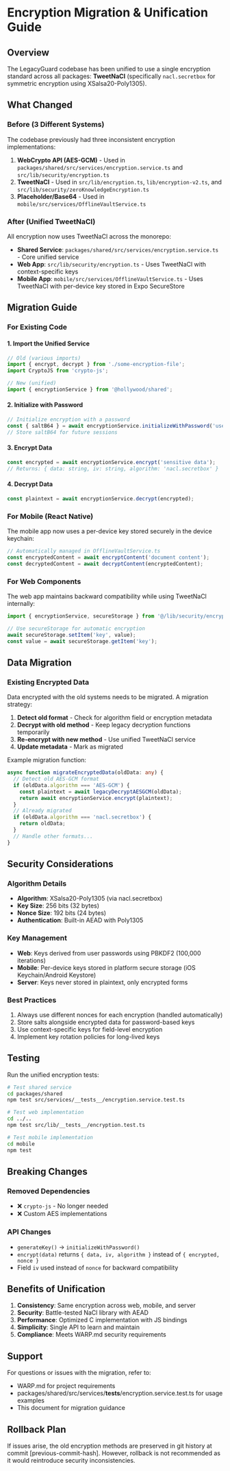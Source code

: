 # Encryption Migration & Unification Guide

## Overview

The LegacyGuard codebase has been unified to use a single encryption standard across all packages: **TweetNaCl** (specifically `nacl.secretbox` for symmetric encryption using XSalsa20-Poly1305).

## What Changed

### Before (3 Different Systems)

The codebase previously had three inconsistent encryption implementations:

1. **WebCrypto API (AES-GCM)** - Used in `packages/shared/src/services/encryption.service.ts` and `src/lib/security/encryption.ts`
2. **TweetNaCl** - Used in `src/lib/encryption.ts`, `lib/encryption-v2.ts`, and `src/lib/security/zeroKnowledgeEncryption.ts`  
3. **Placeholder/Base64** - Used in `mobile/src/services/OfflineVaultService.ts`

### After (Unified TweetNaCl)

All encryption now uses TweetNaCl across the monorepo:

- **Shared Service**: `packages/shared/src/services/encryption.service.ts` - Core unified service
- **Web App**: `src/lib/security/encryption.ts` - Uses TweetNaCl with context-specific keys
- **Mobile App**: `mobile/src/services/OfflineVaultService.ts` - Uses TweetNaCl with per-device key stored in Expo SecureStore

## Migration Guide

### For Existing Code

#### 1. Import the Unified Service

```typescript
// Old (various imports)
import { encrypt, decrypt } from './some-encryption-file';
import CryptoJS from 'crypto-js';

// New (unified)
import { encryptionService } from '@hollywood/shared';
```

#### 2. Initialize with Password

```typescript
// Initialize encryption with a password
const { saltB64 } = await encryptionService.initializeWithPassword('user-password');
// Store saltB64 for future sessions
```

#### 3. Encrypt Data

```typescript
const encrypted = await encryptionService.encrypt('sensitive data');
// Returns: { data: string, iv: string, algorithm: 'nacl.secretbox' }
```

#### 4. Decrypt Data

```typescript
const plaintext = await encryptionService.decrypt(encrypted);
```

### For Mobile (React Native)

The mobile app now uses a per-device key stored securely in the device keychain:

```typescript
// Automatically managed in OfflineVaultService.ts
const encryptedContent = await encryptContent('document content');
const decryptedContent = await decryptContent(encryptedContent);
```

### For Web Components

The web app maintains backward compatibility while using TweetNaCl internally:

```typescript
import { encryptionService, secureStorage } from '@/lib/security/encryption';

// Use secureStorage for automatic encryption
await secureStorage.setItem('key', value);
const value = await secureStorage.getItem('key');
```

## Data Migration

### Existing Encrypted Data

Data encrypted with the old systems needs to be migrated. A migration strategy:

1. **Detect old format** - Check for algorithm field or encryption metadata
2. **Decrypt with old method** - Keep legacy decryption functions temporarily
3. **Re-encrypt with new method** - Use unified TweetNaCl service
4. **Update metadata** - Mark as migrated

Example migration function:

```typescript
async function migrateEncryptedData(oldData: any) {
  // Detect old AES-GCM format
  if (oldData.algorithm === 'AES-GCM') {
    const plaintext = await legacyDecryptAESGCM(oldData);
    return await encryptionService.encrypt(plaintext);
  }
  // Already migrated
  if (oldData.algorithm === 'nacl.secretbox') {
    return oldData;
  }
  // Handle other formats...
}
```

## Security Considerations

### Algorithm Details

- **Algorithm**: XSalsa20-Poly1305 (via nacl.secretbox)
- **Key Size**: 256 bits (32 bytes)
- **Nonce Size**: 192 bits (24 bytes)
- **Authentication**: Built-in AEAD with Poly1305

### Key Management

- **Web**: Keys derived from user passwords using PBKDF2 (100,000 iterations)
- **Mobile**: Per-device keys stored in platform secure storage (iOS Keychain/Android Keystore)
- **Server**: Keys never stored in plaintext, only encrypted forms

### Best Practices

1. Always use different nonces for each encryption (handled automatically)
2. Store salts alongside encrypted data for password-based keys
3. Use context-specific keys for field-level encryption
4. Implement key rotation policies for long-lived keys

## Testing

Run the unified encryption tests:

```bash
# Test shared service
cd packages/shared
npm test src/services/__tests__/encryption.service.test.ts

# Test web implementation
cd ../..
npm test src/lib/__tests__/encryption.test.ts

# Test mobile implementation
cd mobile
npm test
```

## Breaking Changes

### Removed Dependencies

- ❌ `crypto-js` - No longer needed
- ❌ Custom AES implementations

### API Changes

- `generateKey()` → `initializeWithPassword()`
- `encrypt(data)` returns `{ data, iv, algorithm }` instead of `{ encrypted, nonce }`
- Field `iv` used instead of `nonce` for backward compatibility

## Benefits of Unification

1. **Consistency**: Same encryption across web, mobile, and server
2. **Security**: Battle-tested NaCl library with AEAD
3. **Performance**: Optimized C implementation with JS bindings
4. **Simplicity**: Single API to learn and maintain
5. **Compliance**: Meets WARP.md security requirements

## Support

For questions or issues with the migration, refer to:

- WARP.md for project requirements
- packages/shared/src/services/**tests**/encryption.service.test.ts for usage examples
- This document for migration guidance

## Rollback Plan

If issues arise, the old encryption methods are preserved in git history at commit [previous-commit-hash]. However, rollback is not recommended as it would reintroduce security inconsistencies.
